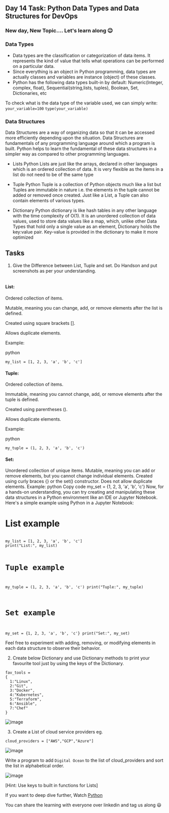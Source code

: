 ## Day 14 Task: Python Data Types and Data Structures for DevOps

### New day, New Topic.... Let's learn along 😉

### Data Types
- Data types are the classification or categorization of data items. It represents the kind of value that tells what operations can be performed on a particular data. 
- Since everything is an object in Python programming, data types are actually classes and variables are instance (object) of these classes.
- Python has the following data types built-in by default: Numeric(Integer, complex, float), Sequential(string,lists, tuples), Boolean, Set, Dictionaries, etc

To check what is the data type of the variable used, we can simply write:
```your_variable=100```
```type(your_variable)```

### Data Structures

 Data Structures are a way of organizing data so that it can be accessed more efficiently depending upon the situation. Data Structures are fundamentals of any programming language around which a program is built. Python helps to learn the fundamental of these data structures in a simpler way as compared to other programming languages.

- Lists
Python Lists are just like the arrays, declared in other languages which is an ordered collection of data. It is very flexible as the items in a list do not need to be of the same type

- Tuple
Python Tuple is a collection of Python objects much like a list but Tuples are immutable in nature i.e. the elements in the tuple cannot be added or removed once created. Just like a List, a Tuple can also contain elements of various types.

- Dictionary
Python dictionary is like hash tables in any other language with the time complexity of O(1). It is an unordered collection of data values, used to store data values like a map, which, unlike other Data Types that hold only a single value as an element, Dictionary holds the key:value pair. Key-value is provided in the dictionary to make it more optimized



















## Tasks
1. Give the Difference between List, Tuple and set. Do Handson and put screenshots as per your understanding.




   <pre>
#### List:

Ordered collection of items.

Mutable, meaning you can change, add, or remove elements after the list is defined.

Created using square brackets [].

Allows duplicate elements.

Example:

python

<code>my_list = [1, 2, 3, 'a', 'b', 'c']</code>







#### Tuple:

Ordered collection of items.

Immutable, meaning you cannot change, add, or remove elements after the tuple is defined.

Created using parentheses ().

Allows duplicate elements.

Example:

python

<code>my_tuple = (1, 2, 3, 'a', 'b', 'c')</code>








#### Set:

Unordered collection of unique items.
Mutable, meaning you can add or remove elements, but you cannot change individual elements.
Created using curly braces {} or the set() constructor.
Does not allow duplicate elements.
Example:
python
Copy code
my_set = {1, 2, 3, 'a', 'b', 'c'}
Now, for a hands-on understanding, you can try creating and manipulating these data structures in a Python environment like an IDE or Jupyter Notebook. Here's a simple example using Python in a Jupyter Notebook:






# List example
<code>
my_list = [1, 2, 3, 'a', 'b', 'c']
print("List:", my_list)

# Tuple example
my_tuple = (1, 2, 3, 'a', 'b', 'c')
print("Tuple:", my_tuple)

# Set example
my_set = {1, 2, 3, 'a', 'b', 'c'}
print("Set:", my_set)
</code>





Feel free to experiment with adding, removing, or modifying elements in each data structure to observe their behavior.
   </pre>


   
2. Create below Dictionary and use Dictionary methods to print your favourite tool just by using the keys of the Dictionary.
```
fav_tools = 
{ 
  1:"Linux", 
  2:"Git", 
  3:"Docker", 
  4:"Kubernetes", 
  5:"Terraform", 
  6:"Ansible", 
  7:"Chef"
}
```
![image](https://github.com/kmahendra999/90DaysOfDevOps/assets/9668316/6c85575b-27a5-4d3c-b13a-f89ef54795ca)



3. Create a List of cloud service providers
eg.
```
cloud_providers = ["AWS","GCP","Azure"]
```
![image](https://github.com/kmahendra999/90DaysOfDevOps/assets/9668316/cbe789f2-d4b5-4886-8156-ac375014d4a8)

Write a program to add `Digital Ocean` to the list of cloud_providers and sort the list in alphabetical order.

![image](https://github.com/kmahendra999/90DaysOfDevOps/assets/9668316/9eb6ad0e-14bd-4f54-a850-1e89a4ee674b)


[Hint: Use keys to built in functions for Lists]

If you want to deep dive further, Watch [Python](https://youtu.be/abPgj_3hzVY)

You can share the learning with everyone over linkedin and tag us along 😃
